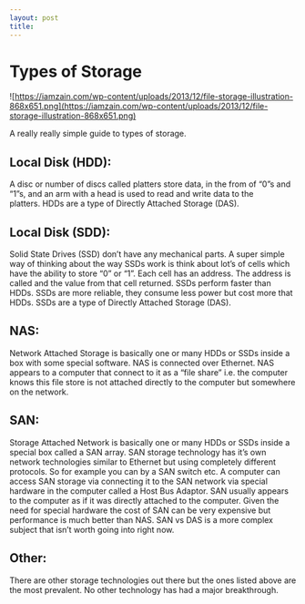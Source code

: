 ```yaml
---
layout: post
title: 
---
```

# Types of Storage

![https://iamzain.com/wp-content/uploads/2013/12/file-storage-illustration-868x651.png](https://iamzain.com/wp-content/uploads/2013/12/file-storage-illustration-868x651.png)

A really really simple guide to types of storage.

## **Local Disk (HDD):**

A disc or number of discs called platters store data, in the from of “0”s and “1”s, and an arm with a head is used to read and write data to the platters. HDDs are a type of Directly Attached Storage (DAS).

## **Local Disk (SDD):**

Solid State Drives (SSD) don’t have any mechanical parts. A super simple way of thinking about the way SSDs work is think about lot’s of cells which have the ability to store “0” or “1”. Each cell has an address. The address is called and the value from that cell returned. SSDs perform faster than HDDs. SSDs are more reliable, they consume less power but cost more that HDDs. SSDs are a type of Directly Attached Storage (DAS).

## **NAS:**

Network Attached Storage is basically one or many HDDs or SSDs inside a box with some special software. NAS is connected over Ethernet. NAS appears to a computer that connect to it as a “file share” i.e. the computer knows this file store is not attached directly to the computer but somewhere on the network.

## **SAN:**

Storage Attached Network is basically one or many HDDs or SSDs inside a special box called a SAN array. SAN storage technology has it’s own network technologies similar to Ethernet but using completely different protocols. So for example you can by a SAN switch etc. A computer can access SAN storage via connecting it to the SAN network via special hardware in the computer called a Host Bus Adaptor. SAN usually appears to the computer as if it was directly attached to the computer. Given the need for special hardware the cost of SAN can be very expensive but performance is much better than NAS. SAN vs DAS is a more complex subject that isn’t worth going into right now.

## **Other:**

There are other storage technologies out there but the ones listed above are the most prevalent. No other technology has had a major breakthrough.